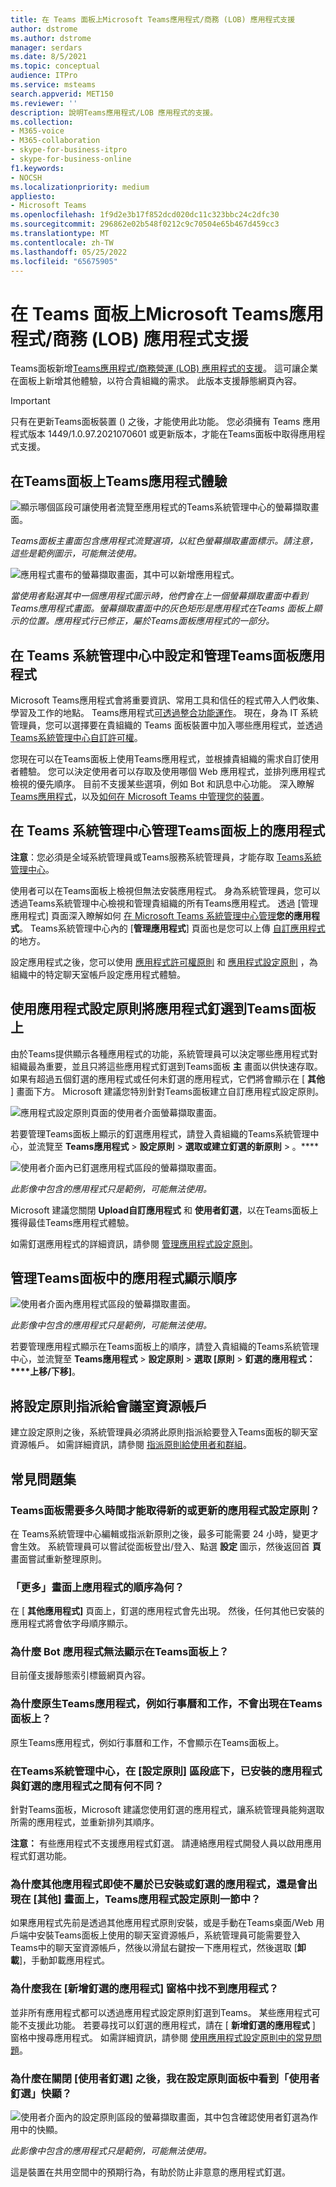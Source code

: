 ```yaml
---
title: 在 Teams 面板上Microsoft Teams應用程式/商務 (LOB) 應用程式支援
author: dstrome
ms.author: dstrome
manager: serdars
ms.date: 8/5/2021
ms.topic: conceptual
audience: ITPro
ms.service: msteams
search.appverid: MET150
ms.reviewer: ''
description: 說明Teams應用程式/LOB 應用程式的支援。
ms.collection:
- M365-voice
- M365-collaboration
- skype-for-business-itpro
- skype-for-business-online
f1.keywords:
- NOCSH
ms.localizationpriority: medium
appliesto:
- Microsoft Teams
ms.openlocfilehash: 1f9d2e3b17f852dcd020dc11c323bbc24c2dfc30
ms.sourcegitcommit: 296862e02b548f0212c9c70504e65b467d459cc3
ms.translationtype: MT
ms.contentlocale: zh-TW
ms.lasthandoff: 05/25/2022
ms.locfileid: "65675905"
---
```

# <a name="microsoft-teams-appsline-of-business-lob-app-support-on-teams-panels"></a>在 Teams 面板上Microsoft Teams應用程式/商務 (LOB) 應用程式支援

Teams面板新增[Teams應用程式/商務營運 (LOB) 應用程式的支援](/microsoftteams/platform/overview)。 這可讓企業在面板上新增其他體驗，以符合貴組織的需求。 此版本支援靜態網頁內容。

> [!IMPORTANT]
> 只有在更新Teams面板裝置 () 之後，才能使用此功能。 您必須擁有 Teams 應用程式版本 1449/1.0.97.2021070601 或更新版本，才能在Teams面板中取得應用程式支援。

## <a name="teams-app-experience-on-teams-panels"></a>在Teams面板上Teams應用程式體驗

![顯示哪個區段可讓使用者流覽至應用程式的Teams系統管理中心的螢幕擷取畫面。](media/tac1update.png)

*Teams面板主畫面包含應用程式流覽選項，以紅色螢幕擷取畫面標示。請注意，這些是範例圖示，可能無法使用。*

![應用程式畫布的螢幕擷取畫面，其中可以新增應用程式。](media/appscreen.png)

*當使用者點選其中一個應用程式圖示時，他們會在上一個螢幕擷取畫面中看到Teams應用程式畫面。螢幕擷取畫面中的灰色矩形是應用程式在Teams 面板上顯示的位置。應用程式行已修正，屬於Teams面板應用程式的一部分。*

## <a name="set-up-and-manage-teams-panels-apps-in-teams-admin-center"></a>在 Teams 系統管理中心中設定和管理Teams面板應用程式

Microsoft Teams應用程式會將重要資訊、常用工具和信任的程式帶入人們收集、學習及工作的地點。 Teams應用程式[可透過整合功能運作](/microsoftteams/platform/concepts/capabilities-overview)。 現在，身為 IT 系統管理員，您可以選擇要在貴組織的 Teams 面板裝置中加入哪些應用程式，並透過[Teams系統管理中心自訂許可權](https://admin.teams.microsoft.com/)。

您現在可以在Teams面板上使用Teams應用程式，並根據貴組織的需求自訂使用者體驗。 您可以決定使用者可以存取及使用哪個 Web 應用程式，並排列應用程式檢視的優先順序。 目前不支援某些選項，例如 Bot 和訊息中心功能。 深入瞭解[Teams應用程式](/microsoftteams/platform/overview)，以及[如何在 Microsoft Teams 中管理您的裝置](/microsoftteams/devices/device-management)。

## <a name="manage-apps-on-teams-panels-in-teams-admin-center"></a>在 Teams 系統管理中心管理Teams面板上的應用程式

**注意**：您必須是全域系統管理員或Teams服務系統管理員，才能存取 [Teams系統管理中心](https://admin.teams.microsoft.com/)。

使用者可以在Teams面板上檢視但無法安裝應用程式。 身為系統管理員，您可以透過Teams系統管理中心檢視和管理貴組織的所有Teams應用程式。 透過 [管理應用程式] 頁面深入瞭解如何 [在 Microsoft Teams 系統管理中心管理](/microsoftteams/manage-apps)**您的應用程式**。 Teams系統管理中心內的 [**管理應用程式**] 頁面也是您可以上傳 [自訂應用程式](/microsoftteams/manage-apps#publish-a-custom-app-to-your-organizations-app-store)的地方。

設定應用程式之後，您可以使用 [應用程式許可權原則](/microsoftteams/teams-app-permission-policies) 和 [應用程式設定原則](/microsoftteams/teams-app-setup-policies) ，為組織中的特定聊天室帳戶設定應用程式體驗。

## <a name="pin-apps-on-teams-panels-with-app-setup-policies"></a>使用應用程式設定原則將應用程式釘選到Teams面板上

由於Teams提供顯示各種應用程式的功能，系統管理員可以決定哪些應用程式對組織最為重要，並且只將這些應用程式釘選到Teams面板 **主** 畫面以供快速存取。 如果有超過五個釘選的應用程式或任何未釘選的應用程式，它們將會顯示在 [ **其他** ] 畫面下方。 Microsoft 建議您特別針對Teams面板建立自訂應用程式設定原則。

![應用程式設定原則頁面的使用者介面螢幕擷取畫面。](media/appsetup1.png)

若要管理Teams面板上顯示的釘選應用程式，請登入貴組織的Teams系統管理中心，並流覽至 **Teams應用程式** \> **設定原則** \> **選取或建立釘選的新原則** \> 。****

![使用者介面內已釘選應用程式區段的螢幕擷取畫面。](media/appsetup2.png)

*此影像中包含的應用程式只是範例，可能無法使用。*

Microsoft 建議您關閉 **Upload自訂應用程式** 和 **使用者釘選**，以在Teams面板上獲得最佳Teams應用程式體驗。

如需釘選應用程式的詳細資訊，請參閱 [管理應用程式設定原則](/microsoftteams/teams-app-setup-policies)。

## <a name="manage-apps-display-order-in-teams-panels"></a>管理Teams面板中的應用程式顯示順序

![使用者介面內應用程式區段的螢幕擷取畫面。](media/appsetup3.png)

*此影像中包含的應用程式只是範例，可能無法使用。*

若要管理應用程式顯示在Teams面板上的順序，請登入貴組織的Teams系統管理中心，並流覽至 **Teams應用程式** \> **設定原則** \> **選取 [原則** \> **釘選的應用程式：****上移/下移]**。

## <a name="assigning-setup-policies-to-a-room-resource-account"></a>將設定原則指派給會議室資源帳戶

建立設定原則之後，系統管理員必須將此原則指派給要登入Teams面板的聊天室資源帳戶。 如需詳細資訊，請參閱 [指派原則給使用者和群組](/microsoftteams/assign-policies-users-and-groups)。

## <a name="faq"></a>常見問題集

### <a name="how-long-does-it-take-for-teams-panels-to-get-the-new-or-updated-app-setup-policies"></a>Teams面板需要多久時間才能取得新的或更新的應用程式設定原則？

在 Teams系統管理中心編輯或指派新原則之後，最多可能需要 24 小時，變更才會生效。 系統管理員可以嘗試從面板登出/登入、點選 **設定** 圖示，然後返回首 **頁** 畫面嘗試重新整理原則。

### <a name="what-is-the-ordering-of-the-apps-on-the-more-screen"></a>「更多」畫面上應用程式的順序為何？

在 [ **其他應用程式]** 頁面上，釘選的應用程式會先出現。 然後，任何其他已安裝的應用程式將會依字母順序顯示。

### <a name="why-are-bot-apps-not-showing-up-on-teams-panels"></a>為什麼 Bot 應用程式無法顯示在Teams面板上？

目前僅支援靜態索引標籤網頁內容。

### <a name="why-are-native-teams-apps-such-as-calendar-and-tasks-not-appearing-on-teams-panels"></a>為什麼原生Teams應用程式，例如行事曆和工作，不會出現在Teams面板上？

原生Teams應用程式，例如行事曆和工作，不會顯示在Teams面板上。

### <a name="in-the-teams-admin-center-under-the-setup-policies-section-what-is-the-difference-between-installed-apps-and-pinned-apps"></a>在Teams系統管理中心，在 [設定原則] 區段底下，已安裝的應用程式與釘選的應用程式之間有何不同？

針對Teams面板，Microsoft 建議您使用釘選的應用程式，讓系統管理員能夠選取所需的應用程式，並重新排列其順序。

**注意：** 有些應用程式不支援應用程式釘選。 請連絡應用程式開發人員以啟用應用程式釘選功能。

### <a name="why-are-other-apps-appearing-in-the-more-screen-even-though-they-are-not-part-of-the-installed-or-pinned-apps-in-the-teams-app-setup-policy-section"></a>為什麼其他應用程式即使不屬於已安裝或釘選的應用程式，還是會出現在 [其他] 畫面上，Teams應用程式設定原則一節中？

如果應用程式先前是透過其他應用程式原則安裝，或是手動在Teams桌面/Web 用戶端中安裝Teams面板上使用的聊天室資源帳戶，系統管理員可能需要登入Teams中的聊天室資源帳戶，然後以滑鼠右鍵按一下應用程式，然後選取 [**卸載**]，手動卸載應用程式。

### <a name="why-cant-i-find-an-app-in-the-add-pinned-apps-pane"></a>為什麼我在 [新增釘選的應用程式] 窗格中找不到應用程式？

並非所有應用程式都可以透過應用程式設定原則釘選到Teams。 某些應用程式可能不支援此功能。 若要尋找可以釘選的應用程式，請在 [ **新增釘選的應用程式** ] 窗格中搜尋應用程式。 如需詳細資訊，請參閱 [使用應用程式設定原則中的常見問題](/microsoftteams/teams-app-setup-policies#why-cant-i-find-an-app-in-the-add-pinned-apps-pane)。

### <a name="why-am-i-seeing-an-user-pinning-pop-up-in-the-setup-policies-panel-after-i-turn-off-user-pinning"></a>為什麼在關閉 [使用者釘選] 之後，我在設定原則面板中看到「使用者釘選」快顯？

![使用者介面內的設定原則區段的螢幕擷取畫面，其中包含確認使用者釘選為作用中的快顯。](media/appsetup4.png)

*此影像中包含的應用程式只是範例，可能無法使用。*

這是裝置在共用空間中的預期行為，有助於防止非意意的應用程式釘選。
